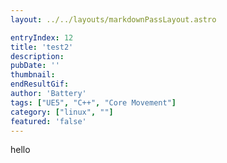 ```yaml
---
layout: ../../layouts/markdownPassLayout.astro

entryIndex: 12
title: 'test2'
description: 
pubDate: ''
thumbnail: 
endResultGif: 
author: 'Battery'
tags: ["UE5", "C++", "Core Movement"]
category: ["linux", ""]
featured: 'false'
---
```


hello